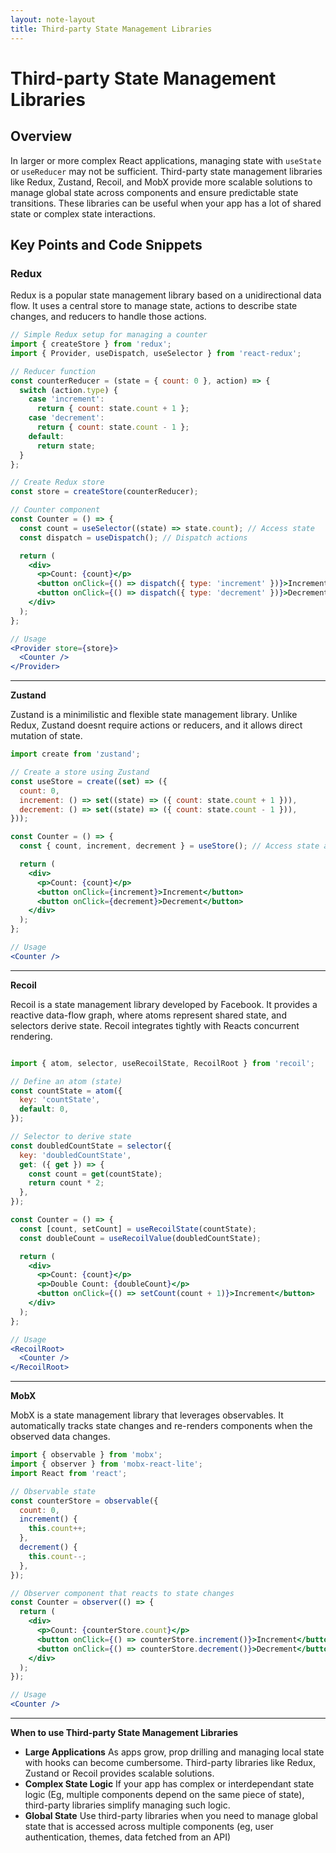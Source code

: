 ```yaml
---
layout: note-layout  
title: Third-party State Management Libraries  
---
```


# Third-party State Management Libraries

## Overview
In larger or more complex React applications, managing state with `useState` or `useReducer` may not be sufficient. Third-party state management libraries like Redux, Zustand, Recoil, and MobX provide more scalable solutions to manage global state across components and ensure predictable state transitions. These libraries can be useful when your app has a lot of shared state or complex state interactions.

## Key Points and Code Snippets

### **Redux**
Redux is a popular state management library based on a unidirectional data flow. It uses a central store to manage state, actions to describe state changes, and reducers to handle those actions.


```jsx
// Simple Redux setup for managing a counter
import { createStore } from 'redux';
import { Provider, useDispatch, useSelector } from 'react-redux';

// Reducer function
const counterReducer = (state = { count: 0 }, action) => {
  switch (action.type) {
    case 'increment':
      return { count: state.count + 1 };
    case 'decrement':
      return { count: state.count - 1 };
    default:
      return state;
  }
};

// Create Redux store
const store = createStore(counterReducer);

// Counter component
const Counter = () => {
  const count = useSelector((state) => state.count); // Access state
  const dispatch = useDispatch(); // Dispatch actions

  return (
    <div>
      <p>Count: {count}</p>
      <button onClick={() => dispatch({ type: 'increment' })}>Increment</button>
      <button onClick={() => dispatch({ type: 'decrement' })}>Decrement</button>
    </div>
  );
};

// Usage
<Provider store={store}>
  <Counter />
</Provider>
```

---

**Zustand**

Zustand is a minimilistic and flexible state management library. Unlike Redux, Zustand doesnt require actions or reducers, and it allows direct mutation of state.

```jsx
import create from 'zustand';

// Create a store using Zustand
const useStore = create((set) => ({
  count: 0,
  increment: () => set((state) => ({ count: state.count + 1 })),
  decrement: () => set((state) => ({ count: state.count - 1 })),
}));

const Counter = () => {
  const { count, increment, decrement } = useStore(); // Access state and actions

  return (
    <div>
      <p>Count: {count}</p>
      <button onClick={increment}>Increment</button>
      <button onClick={decrement}>Decrement</button>
    </div>
  );
};

// Usage
<Counter />
```

---

**Recoil**

Recoil is a state management library developed by Facebook. It provides a reactive data-flow graph, where atoms represent shared state, and selectors derive  state. Recoil integrates tightly with Reacts concurrent rendering.

```jsx

import { atom, selector, useRecoilState, RecoilRoot } from 'recoil';

// Define an atom (state)
const countState = atom({
  key: 'countState',
  default: 0,
});

// Selector to derive state
const doubledCountState = selector({
  key: 'doubledCountState',
  get: ({ get }) => {
    const count = get(countState);
    return count * 2;
  },
});

const Counter = () => {
  const [count, setCount] = useRecoilState(countState);
  const doubleCount = useRecoilValue(doubledCountState);

  return (
    <div>
      <p>Count: {count}</p>
      <p>Double Count: {doubleCount}</p>
      <button onClick={() => setCount(count + 1)}>Increment</button>
    </div>
  );
};

// Usage
<RecoilRoot>
  <Counter />
</RecoilRoot>
```

---

**MobX**

MobX is a state management library that leverages observables. It automatically tracks state changes and re-renders components when the observed data changes.

```jsx
import { observable } from 'mobx';
import { observer } from 'mobx-react-lite';
import React from 'react';

// Observable state
const counterStore = observable({
  count: 0,
  increment() {
    this.count++;
  },
  decrement() {
    this.count--;
  },
});

// Observer component that reacts to state changes
const Counter = observer(() => {
  return (
    <div>
      <p>Count: {counterStore.count}</p>
      <button onClick={() => counterStore.increment()}>Increment</button>
      <button onClick={() => counterStore.decrement()}>Decrement</button>
    </div>
  );
});

// Usage
<Counter />
```

---

**When to use Third-party State Management Libraries**

- **Large Applications** As apps grow, prop drilling and managing local state with hooks can become cumbersome. Third-party libraries like Redux, Zustand or Recoil provides scalable solutions.
- **Complex State Logic** If your app has complex or interdependant state logic (Eg, multiple components depend on the same piece of state), third-party libraries simplify managing such logic.
- **Global State** Use third-party libraries when you need to manage global state that is accessed across multiple components (eg, user authentication, themes, data fetched from an API)
